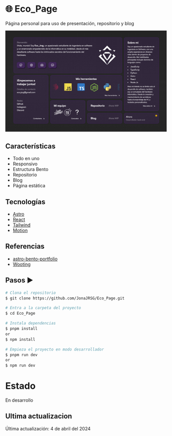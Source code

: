 # 🌐 Eco_Page

Página personal para uso de presentación, repositorio y blog

![Eco_Page | Blog Portafolio Base](public/preview.png)

## Características

- Todo en uno
- Responsivo
- Estructura Bento
- Repositorio
- Blog
- Página estática

## Tecnologías

- [Astro](https://astro.build)
- [React](https://es.react.dev)
- [Tailwind](https://tailwindcss.com)
- [Motion](https://motion.dev)

## Referencias

- [astro-bento-portfolio](https://github.com/Ladvace/astro-bento-portfolio.git)
- [Wooting](https://wooting.io)

## Pasos ▶️

```bash
# Clona el repositorio
$ git clone https://github.com/JonaJRSG/Eco_Page.git
```

```bash
# Entra a la carpeta del proyecto
$ cd Eco_Page
```

```bash
# Instala dependencias
$ pnpm install
or
$ npm install
```

```bash
# Empieza el proyecto en modo desarrollador
$ pnpm run dev
or
$ npm run dev
```

# Estado

En desarrollo

## Ultima actualizacion

Última actualización: 4 de abril del 2024
